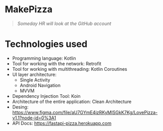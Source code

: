 # MakePizza
> *Someday HR will look at the GitHub account*
# Technologies used
- Programming language: Kotlin
- Tool for working with the network: Retrofit
- Tool for working with multithreading: Kotlin Coroutines
- UI layer architecture:
  - Single Activity
  - Android Navigation
  - MVVM
- Dependency Injection Tool: Koin
- Architecture of the entire application: Clean Architecture 
- Desing: https://www.figma.com/file/aU7GYmE4izRKyMISGkK7Kg/LovePizza-v1.1?node-id=0%3A1
- API Docs: https://fastapi-pizza.herokuapp.com

